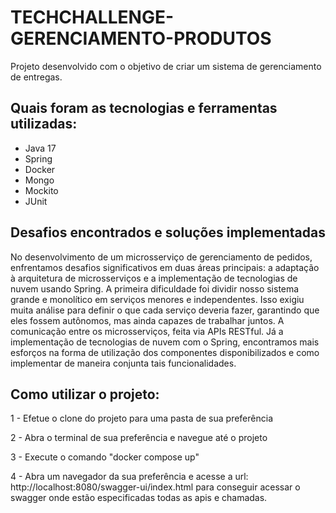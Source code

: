 # TECHCHALLENGE-GERENCIAMENTO-PRODUTOS
Projeto desenvolvido com o objetivo de criar um sistema de gerenciamento de entregas.

## Quais foram as tecnologias e ferramentas utilizadas:
  - Java 17
  - Spring
  - Docker
  - Mongo
  - Mockito
  - JUnit

## Desafios encontrados e soluções implementadas
No desenvolvimento de um microsserviço de gerenciamento de pedidos, enfrentamos desafios significativos em duas áreas principais: a adaptação à arquitetura de microsserviços e a implementação de tecnologias de nuvem usando Spring.
A primeira dificuldade foi dividir nosso sistema grande e monolítico em serviços menores e independentes. Isso exigiu muita análise para definir o que cada serviço deveria fazer, garantindo que eles fossem autônomos, mas ainda capazes de trabalhar juntos. A comunicação entre os microsserviços, feita via APIs RESTful.
Já a implementação de tecnologias de nuvem com o Spring, encontramos mais esforços na forma de utilização dos componentes disponibilizados e como implementar de maneira conjunta tais funcionalidades.

## Como utilizar o projeto:
  1 - Efetue o clone do projeto para uma pasta de sua preferência

  2 - Abra o terminal de sua preferência e navegue até o projeto

  3 - Execute o comando "docker compose up"

  4 - Abra um navegador da sua preferência e acesse a url: http://localhost:8080/swagger-ui/index.html para conseguir acessar o swagger onde estão especificadas todas as apis e chamadas.
